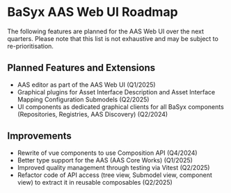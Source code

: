 # BaSyx AAS Web UI Roadmap

The following features are planned for the AAS Web UI over the next quarters.
Please note that this list is not exhaustive and may be subject to re-prioritisation.

## Planned Features and Extensions

- AAS editor as part of the AAS Web UI (Q1/2025)
- Graphical plugins for Asset Interface Description and Asset Interface Mapping Configuration Submodels (Q2/2025)
- UI components as dedicated graphical clients for all BaSyx components (Repositories, Registries, AAS Discovery) (Q2/2024)

## Improvements

- Rewrite of vue components to use Composition API (Q4/2024)
- Better type support for the AAS (AAS Core Works) (Q1/2025)
- Improved quality management through testing via Vitest (Q2/2025)
- Refactor code of API access (tree view, Submodel view, component view) to extract it in reusable composables (Q2/2025)
